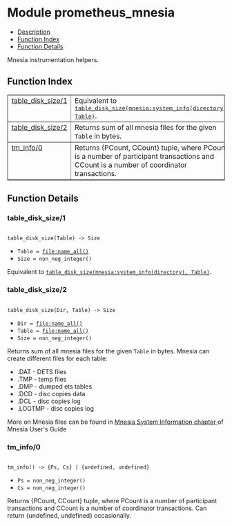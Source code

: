 

# Module prometheus_mnesia #
* [Description](#description)
* [Function Index](#index)
* [Function Details](#functions)

Mnesia instrumentation helpers.

<a name="index"></a>

## Function Index ##


<table width="100%" border="1" cellspacing="0" cellpadding="2" summary="function index"><tr><td valign="top"><a href="#table_disk_size-1">table_disk_size/1</a></td><td>Equivalent to <a href="#table_disk_size-2"><tt>table_disk_size(mnesia:system_info(directory), Table)</tt></a>.</td></tr><tr><td valign="top"><a href="#table_disk_size-2">table_disk_size/2</a></td><td>
Returns sum of all mnesia files for the given <code>Table</code> in bytes.</td></tr><tr><td valign="top"><a href="#tm_info-0">tm_info/0</a></td><td>
Returns {PCount, CCount} tuple, where
PCount is a number of participant transactions and
CCount is a number of coordinator transactions.</td></tr></table>


<a name="functions"></a>

## Function Details ##

<a name="table_disk_size-1"></a>

### table_disk_size/1 ###

<pre><code>
table_disk_size(Table) -&gt; Size
</code></pre>

<ul class="definitions"><li><code>Table = <a href="http://www.erlang.org/edoc/doc/kernel/doc/file.html#type-name_all">file:name_all()</a></code></li><li><code>Size = non_neg_integer()</code></li></ul>

Equivalent to [`table_disk_size(mnesia:system_info(directory), Table)`](#table_disk_size-2).

<a name="table_disk_size-2"></a>

### table_disk_size/2 ###

<pre><code>
table_disk_size(Dir, Table) -&gt; Size
</code></pre>

<ul class="definitions"><li><code>Dir = <a href="http://www.erlang.org/edoc/doc/kernel/doc/file.html#type-name_all">file:name_all()</a></code></li><li><code>Table = <a href="http://www.erlang.org/edoc/doc/kernel/doc/file.html#type-name_all">file:name_all()</a></code></li><li><code>Size = non_neg_integer()</code></li></ul>

Returns sum of all mnesia files for the given `Table` in bytes.
Mnesia can create different files for each table:
- .DAT - DETS files
- .TMP - temp files
- .DMP - dumped ets tables
- .DCD - disc copies data
- .DCL - disc copies log
- .LOGTMP - disc copies log

More on Mnesia files can be found in
[
Mnesia System Information chapter
](http://www.erlang.org/doc/apps/mnesia/Mnesia_chap7.html) of Mnesia User's Guide

<a name="tm_info-0"></a>

### tm_info/0 ###

<pre><code>
tm_info() -&gt; {Ps, Cs} | {undefined, undefined}
</code></pre>

<ul class="definitions"><li><code>Ps = non_neg_integer()</code></li><li><code>Cs = non_neg_integer()</code></li></ul>

Returns {PCount, CCount} tuple, where
PCount is a number of participant transactions and
CCount is a number of coordinator transactions.
Can return {undefined, undefined} occasionally.

